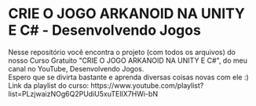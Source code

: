 <!--# jogo-arkanoid-2d-projeto-unity-->
 <h1>CRIE O JOGO ARKANOID NA UNITY E C# - Desenvolvendo Jogos</h1>
 Nesse repositório você encontra o projeto (com todos os arquivos) do nosso Curso Gratuito "CRIE O JOGO ARKANOID NA UNITY E C#", do meu canal no YouTube, Desenvolvendo Jogos.
 <br>
 Espero que se divirta bastante e aprenda diversas coisas novas com ele :)
 <br>
 Link da playlist do curso: https://www.youtube.com/playlist?list=PLzjwaizNOg6Q2PUdiU5xuTElIX7HWi-bN
